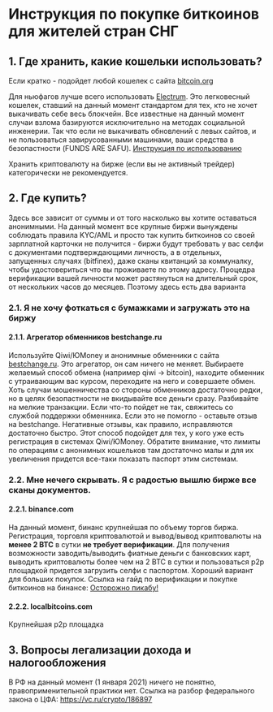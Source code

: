 # Инструкция по покупке биткоинов для жителей стран СНГ #

## 1. Где хранить, какие кошельки использовать?

Если кратко - подойдет любой кошелек с сайта [bitcoin.org](https://bitcoin.org/)

Для ньюфагов лучше всего использовать [Electrum](https://electrum.org/). Это легковесный кошелек, ставший на данный момент стандартом для тех, кто не хочет выкачивать себе весь блокчейн. Все известные на данный момент случаи взлома базируются исключительно на методах социальной инженерии. Так что если не выкачивать обновлений с левых сайтов, и не пользоваться завирусованными машинами, ваши средства в безопастности (FUNDS ARE SAFU). [Инструкция по использованию](https://bitcointalk.org/index.php?topic=5166035.0)

Хранить криптовалюту на бирже (если вы не активный трейдер) категорически не рекомендуется.

## 2. Где купить?

Здесь все зависит от суммы и от того насколько вы хотите оставаться анонимными. На данный момент все крупные биржи вынуждены соблюдать правила KYC/AML и просто так купить биткоинов со своей зарплатной карточки не получится - биржи будут требовать у вас селфи с документами подтверждающими личность, а в отдельных, запущенных случаях (bitfinex), даже сканы квитанций за коммуналку, чтобы удостовериться что вы проживаете по этому адресу. Процедра верификации вашей личности может растянуться на длительный срок, от нескольких часов до месяцев. Поэтому здесь есть два варианта

### 2.1. Я не хочу фоткаться с бумажками и загружать это на биржу

#### 2.1.1. Агрегатор обменников bestchange.ru

Используйте Qiwi/ЮMoney и анонимные обменники с сайта [bestchange.ru](https://www.bestchange.ru/). Это агрегатор, он сам ничего не меняет. Выбираете желаемый способ обмена (например qiwi -> bitcoin), находите обменник с утраивающим вас курсом, переходите на него и совершаете обмен.
Хоть случаи мошенничества со стороны обменников достаточно редки, но в целях безопастности не вкидывайте все деньги сразу. Разбивайте на мелкие транзакции. Если что-то пойдет не так, свяжитесь со службой поддержки обменника. Если это не помогло - оставьте отзыв на bestchange. Негативные отзывы, как правило, исправляются достаточно быстро.
Этот способ подойдет для тех, у кого уже есть регистрация в системах Qiwi/ЮMoney. Обратите внимание, что лимиты по операциям с анонимных кошельков там достаточно малы и для их увеличения придется все-таки показать паспорт этим системам.

### 2.2. Мне нечего скрывать. Я с радостью вышлю бирже все сканы документов.

#### 2.2.1. binance.com

На данный момент, бинанс крупнейшая по объему торгов биржа. Регистрация, торговля криптовалютой и вывод/вывод криптовалюты на **менее 2 BTC** в сутки **не требует верификации**. Для получения возможности заводить/выводить фиатные деньги с банковских карт, выводить криптовалюты более чем на 2  BTC в сутки и пользоваться p2p площадкой придется загрузить селфи с паспортом. Хороший вариант для больших покупок.
Ссылка на гайд по верификации и покупке биткоинов на бинансе: [Осторожно пикабу!](https://pikabu.ru/story/kak_kupit_bitkoin_za_rubli_poshagovaya_instruktsiya_bezopasnyiy_i_vyigodnyiy_variant_7855672)

#### 2.2.2. localbitcoins.com

Крупнейшая p2p площадка

## 3. Вопросы легализации дохода и налогообложения

В РФ на данный момент (1 января 2021) ничего не понятно, правоприменительной практики нет. Ссылка на разбор федерального закона о ЦФА: https://vc.ru/crypto/186897
